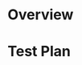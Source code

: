 # Overview

<!-- Thank you for sending the PR! We appreciate you spending the time to work on these changes. -->
<!-- Help us understand your motivation by explaining why you decided to make this change -->

# Test Plan

<!-- Write your test plan here. If you changed any code, please provide us with clear instructions on how you verified your changes work. Bonus points for screenshots and videos! Increase test coverage whenever possible. -->
